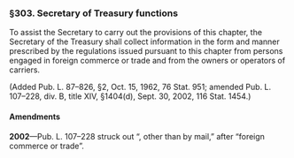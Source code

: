 ### §303. Secretary of Treasury functions ###

To assist the Secretary to carry out the provisions of this chapter, the Secretary of the Treasury shall collect information in the form and manner prescribed by the regulations issued pursuant to this chapter from persons engaged in foreign commerce or trade and from the owners or operators of carriers.

(Added Pub. L. 87–826, §2, Oct. 15, 1962, 76 Stat. 951; amended Pub. L. 107–228, div. B, title XIV, §1404(d), Sept. 30, 2002, 116 Stat. 1454.)

#### Amendments ####

**2002**—Pub. L. 107–228 struck out “, other than by mail,” after “foreign commerce or trade”.